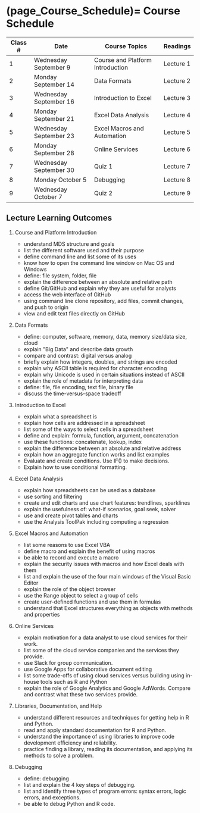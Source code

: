 (page_Course_Schedule)=
Course Schedule
=======================

| Class # | Date                   | Course Topics                                                     | Readings  |
| ------- | ---------------------- | ----------------------------------------------------------------- | --------- |
| 1       | Wednesday September 9  | Course and Platform Introduction                                  | Lecture 1 |
| 2       | Monday September 14    | Data Formats                                                      | Lecture 2 |
| 3       | Wednesday September 16 | Introduction to Excel                                             | Lecture 3 |
| 4       | Monday September 21    | Excel Data Analysis                                               | Lecture 4 |
| 5       | Wednesday September 23 | Excel Macros and Automation                                       | Lecture 5 |
| 6       | Monday September 28    | Online Services                                                   | Lecture 6 |
| 7       | Wednesday September 30 | Quiz 1                                                            | Lecture 7 |
| 8       | Monday October 5       | Debugging                                                         | Lecture 8 |
| 9       | Wednesday October 7    | Quiz 2                                                            | Lecture 9 |

## Lecture Learning Outcomes

1. Course and Platform Introduction
	- understand MDS structure and goals
	- list the different software used and their purpose
	- define command line and list some of its uses
	- know how to open the command line window on Mac OS and Windows
	- define: file system, folder, file
	- explain the difference between an absolute and relative path
	- define Git/GitHub and explain why they are useful for analysts
	- access the web interface of GitHub
	- using command line clone repository, add files, commit changes, and push to origin
	- view and edit text files directly on GitHub

2. Data Formats
	- define: computer, software, memory, data, memory size/data size, cloud
	- explain "Big Data" and describe data growth
	- compare and contrast: digital versus analog
	- briefly explain how integers, doubles, and strings are encoded
	- explain why ASCII table is required for character encoding
	- explain why Unicode is used in certain situations instead of ASCII
	- explain the role of metadata for interpreting data
	- define: file, file encoding, text file, binary file
	- discuss the time-versus-space tradeoff
	
3. Introduction to Excel
	- explain what a spreadsheet is
	- explain how cells are addressed in a spreadsheet
	- list some of the ways to select cells in a spreadsheet
	- define and explain: formula, function, argument, concatenation
	- use these functions: concatenate, lookup, index
	- explain the difference between an absolute and relative address
	- explain how an aggregate function works and list examples
	- Evaluate and create conditions. Use IF() to make decisions.
	- Explain how to use conditional formatting.

4. Excel Data Analysis
	- explain how spreadsheets can be used as a database  
	- use sorting and filtering
	- create and edit charts and use chart features: trendlines, sparklines
	- explain the usefulness of: what-if scenarios, goal seek, solver
	- use and create pivot tables and charts	
	- use the Analysis ToolPak including computing a regression
	
5. Excel Macros and Automation
	- list some reasons to use Excel VBA
	- define macro and explain the benefit of using macros
	- be able to record and execute a macro
	- explain the security issues with macros and how Excel deals with them
	- list and explain the use of the four main windows of the Visual Basic Editor
	- explain the role of the object browser
	- use the Range object to select a group of cells
	- create user-defined functions and use them in formulas
	- understand that Excel structures everything as objects with methods and properties
		
6. Online Services
	- explain motivation for a data analyst to use cloud services for their work.
	- list some of the cloud service companies and the services they provide.
	- use Slack for group communication.
	- use Google Apps for collaborative document editing
	- list some trade-offs of using cloud services versus building using in-house tools such as R and Python
	- explain the role of Google Analytics and Google AdWords. Compare and contrast what these two services provide.

7. Libraries, Documentation, and Help
	- understand different resources and techniques for getting help in R and Python.
	- read and apply standard documentation for R and Python.
	- understand the importance of using libraries to improve code development efficiency and reliability.
	- practice finding a library, reading its documentation, and applying its methods to solve a problem.

8. Debugging
	- define: debugging
	- list and explain the 4 key steps of debugging.
	- list and identify three types of program errors: syntax errors, logic errors, and exceptions.
	- be able to debug Python and R code.